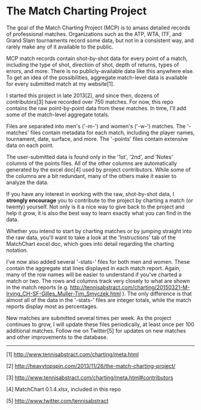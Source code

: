 # The Match Charting Project

The goal of the Match Charting Project (MCP) is to amass detailed records of professional matches. Organizations such as the ATP, WTA, ITF, and Grand Slam tournaments record some data, but not in a consistent way, and rarely make any of it available to the public.

MCP match records contain shot-by-shot data for every point of a match, including the type of shot, direction of shot, depth of returns, types of errors, and more. There is no publicly-available data like this anywhere else. To get an idea of the possibilities, aggregate match-level data is available for every submitted match at my website[1].

I started this project in late 2013[2], and since then, dozens of contributors[3] have recorded over 750 matches. For now, this repo contains the raw point-by-point data from these matches. In time, I'll add some of the match-level aggregate totals.

Files are separated into men's ('-m-') and women's ('-w-') matches. The '-matches' files contain metadata for each match, including the player names, tournament, date, surface, and more. The '-points' files contain extensive data on each point.

The user-submitted data is found only in the '1st', '2nd', and 'Notes' columns of the points files. All of the other columns are automatically generated by the excel doc[4] used by project contributors. While some of the columns are a bit redundant, many of the others make it easier to analyze the data.

If you have any interest in working with the raw, shot-by-shot data, I **strongly encourage** you to contribute to the project by charting a match (or twenty) yourself. Not only is it a nice way to give back to the project and help it grow, it is also the best way to learn exactly what you can find in the data.

Whether you intend to start by charting matches or by jumping straight into the raw data, you'll want to take a look at the 'Instructions' tab of the MatchChart excel doc, which goes into detail regarding the charting notation.

I've now also added several '-stats-' files for both men and women. These contain the aggregate stat lines displayed in each match report. Again, many of the row names will be easier to understand if you've charted a match or two. The rows and columns track very closely to what are shown in the match reports (e.g. http://tennisabstract.com/charting/20150321-M-Irving_CH-SF-Gilles_Muller-Tim_Smyczek.html ). The only difference is that almost all of the data in the '-stats-' files are integer totals, while the match reports display most as percentages.

New matches are submitted several times per week. As the project continues to grow, I will update these files periodically, at least once per 100 additional matches. Follow me on Twitter[5] for updates on new matches and other improvements to the database.

---

[1] http://www.tennisabstract.com/charting/meta.html

[2] http://heavytopspin.com/2013/11/26/the-match-charting-project/

[3] http://www.tennisabstract.com/charting/meta.html#contributors

[4] MatchChart 0.1.4.xlsx, included in this repo

[5] http://www.twitter.com/tennisabstract
